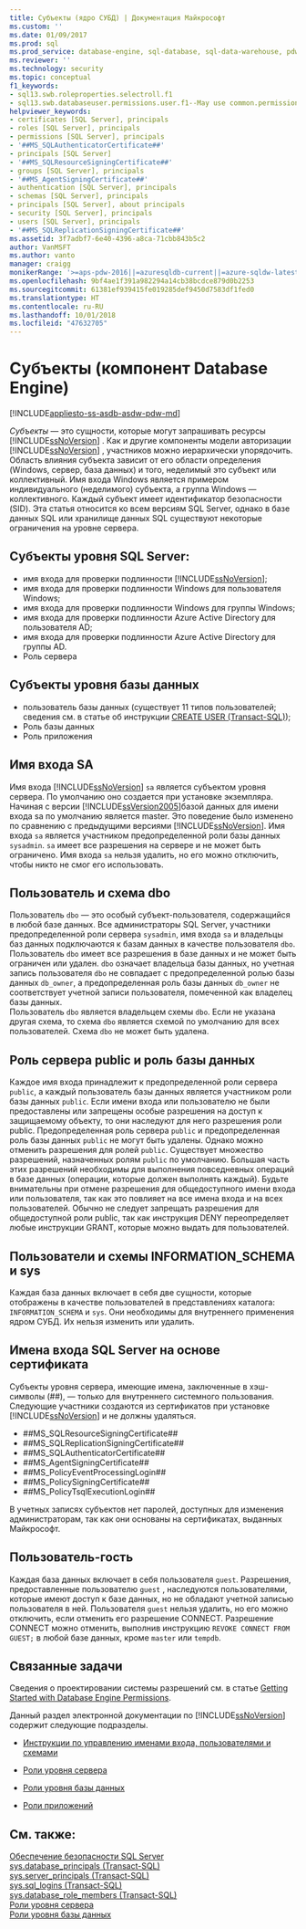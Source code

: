 ```yaml
---
title: Субъекты (ядро СУБД) | Документация Майкрософт
ms.custom: ''
ms.date: 01/09/2017
ms.prod: sql
ms.prod_service: database-engine, sql-database, sql-data-warehouse, pdw
ms.reviewer: ''
ms.technology: security
ms.topic: conceptual
f1_keywords:
- sql13.swb.roleproperties.selectroll.f1
- sql13.swb.databaseuser.permissions.user.f1--May use common.permissions
helpviewer_keywords:
- certificates [SQL Server], principals
- roles [SQL Server], principals
- permissions [SQL Server], principals
- '##MS_SQLAuthenticatorCertificate##'
- principals [SQL Server]
- '##MS_SQLResourceSigningCertificate##'
- groups [SQL Server], principals
- '##MS_AgentSigningCertificate##'
- authentication [SQL Server], principals
- schemas [SQL Server], principals
- principals [SQL Server], about principals
- security [SQL Server], principals
- users [SQL Server], principals
- '##MS_SQLReplicationSigningCertificate##'
ms.assetid: 3f7adbf7-6e40-4396-a8ca-71cbb843b5c2
author: VanMSFT
ms.author: vanto
manager: craigg
monikerRange: '>=aps-pdw-2016||=azuresqldb-current||=azure-sqldw-latest||>=sql-server-2016||=sqlallproducts-allversions||>=sql-server-linux-2017||=azuresqldb-mi-current'
ms.openlocfilehash: 9bf4ae1f391a982294a14cb38bcdce879d0b2253
ms.sourcegitcommit: 61381ef939415fe019285def9450d7583df1fed0
ms.translationtype: HT
ms.contentlocale: ru-RU
ms.lasthandoff: 10/01/2018
ms.locfileid: "47632705"
---
```

# <a name="principals-database-engine"></a>Субъекты (компонент Database Engine)
[!INCLUDE[appliesto-ss-asdb-asdw-pdw-md](../../../includes/appliesto-ss-asdb-asdw-pdw-md.md)]

  *Субъекты* — это сущности, которые могут запрашивать ресурсы [!INCLUDE[ssNoVersion](../../../includes/ssnoversion-md.md)] . Как и другие компоненты модели авторизации [!INCLUDE[ssNoVersion](../../../includes/ssnoversion-md.md)] , участников можно иерархически упорядочить. Область влияния субъекта зависит от его области определения (Windows, сервер, база данных) и того, неделимый это субъект или коллективный. Имя входа Windows является примером индивидуального (неделимого) субъекта, а группа Windows — коллективного. Каждый субъект имеет идентификатор безопасности (SID). Эта статья относится ко всем версиям SQL Server, однако в базе данных SQL или хранилище данных SQL существуют некоторые ограничения на уровне сервера. 
  
## <a name="sql-server-level-principals"></a>Субъекты уровня SQL Server:  
  
- имя входа для проверки подлинности [!INCLUDE[ssNoVersion](../../../includes/ssnoversion-md.md)];   
- имя входа для проверки подлинности Windows для пользователя Windows;  
- имя входа для проверки подлинности Windows для группы Windows;   
- имя входа для проверки подлинности Azure Active Directory для пользователя AD;
- имя входа для проверки подлинности Azure Active Directory для группы AD.
- Роль сервера  
  
## <a name="database-level-principals"></a>Субъекты уровня базы данных
  
- пользователь базы данных (существует 11 типов пользователей; сведения см. в статье об инструкции [CREATE USER (Transact-SQL)](../../../t-sql/statements/create-user-transact-sql.md));
- Роль базы данных
- Роль приложения
  
## <a name="sa-login"></a>Имя входа SA  
 Имя входа [!INCLUDE[ssNoVersion](../../../includes/ssnoversion-md.md)] `sa` является субъектом уровня сервера. По умолчанию оно создается при установке экземпляра. Начиная с версии [!INCLUDE[ssVersion2005](../../../includes/ssversion2005-md.md)]базой данных для имени входа sa по умолчанию является master. Это поведение было изменено по сравнению с предыдущими версиями [!INCLUDE[ssNoVersion](../../../includes/ssnoversion-md.md)]. Имя входа `sa` является участником предопределенной роли базы данных `sysadmin`. `sa` имеет все разрешения на сервере и не может быть ограничено. Имя входа `sa` нельзя удалить, но его можно отключить, чтобы никто не смог его использовать.

## <a name="dbo-user-and-dbo-schema"></a>Пользователь и схема dbo

Пользователь `dbo` — это особый субъект-пользователя, содержащийся в любой базе данных. Все администраторы SQL Server, участники предопределенной роли сервера `sysadmin`, имя входа `sa` и владельцы баз данных подключаются к базам данных в качестве пользователя `dbo`. Пользователь `dbo` имеет все разрешения в базе данных и не может быть ограничен или удален. `dbo` означает владельца базы данных, но учетная запись пользователя `dbo` не совпадает с предопределенной ролью базы данных `db_owner`, а предопределенная роль базы данных `db_owner` не соответствует учетной записи пользователя, помеченной как владелец базы данных.     
Пользователь `dbo` является владельцем схемы `dbo`. Если не указана другая схема, то схема `dbo` является схемой по умолчанию для всех пользователей.  Схема `dbo` не может быть удалена.
  
## <a name="public-server-role-and-database-role"></a>Роль сервера public и роль базы данных  
Каждое имя входа принадлежит к предопределенной роли сервера `public`, а каждый пользователь базы данных является участником роли базы данных `public`. Если имени входа или пользователю не были предоставлены или запрещены особые разрешения на доступ к защищаемому объекту, то они наследуют для него разрешения роли public. Предопределенная роль сервера `public` и предопределенная роль базы данных `public` не могут быть удалены. Однако можно отменить разрешения для ролей `public`. Существует множество разрешений, назначенных ролям `public` по умолчанию. Большая часть этих разрешений необходимы для выполнения повседневных операций в базе данных (операции, которые должен выполнять каждый). Будьте внимательны при отмене разрешения для общедоступного имени входа или пользователя, так как это повлияет на все имена входа и на всех пользователей. Обычно не следует запрещать разрешения для общедоступной роли public, так как инструкция DENY переопределяет любые инструкции GRANT, которые можно выдать для пользователей. 
  
## <a name="informationschema-and-sys-users-and-schemas"></a>Пользователи и схемы INFORMATION_SCHEMA и sys 
 Каждая база данных включает в себя две сущности, которые отображены в качестве пользователей в представлениях каталога: `INFORMATION_SCHEMA` и `sys`. Они необходимы для внутреннего применения ядром СУБД. Их нельзя изменить или удалить.  
  
## <a name="certificate-based-sql-server-logins"></a>Имена входа SQL Server на основе сертификата  
 Субъекты уровня сервера, имеющие имена, заключенные в хэш-символы (##), — только для внутреннего системного пользования. Следующие участники создаются из сертификатов при установке [!INCLUDE[ssNoVersion](../../../includes/ssnoversion-md.md)] и не должны удаляться.  
  
-   \##MS_SQLResourceSigningCertificate##    
-   \##MS_SQLReplicationSigningCertificate##    
-   \##MS_SQLAuthenticatorCertificate##    
-   \##MS_AgentSigningCertificate##   
-   \##MS_PolicyEventProcessingLogin##   
-   \##MS_PolicySigningCertificate##   
-   \##MS_PolicyTsqlExecutionLogin##   
 
 В учетных записях субъектов нет паролей, доступных для изменения администраторам, так как они основаны на сертификатах, выданных Майкрософт.
  
## <a name="the-guest-user"></a>Пользователь-гость  
 Каждая база данных включает в себя пользователя `guest`. Разрешения, предоставленные пользователю `guest` , наследуются пользователями, которые имеют доступ к базе данных, но не обладают учетной записью пользователя в ней. Пользователя `guest` нельзя удалить, но его можно отключить, если отменить его разрешение CONNECT. Разрешение CONNECT можно отменить, выполнив инструкцию `REVOKE CONNECT FROM GUEST;` в любой базе данных, кроме `master` или `tempdb`.  
  
  
## <a name="related-tasks"></a>Связанные задачи  
 Сведения о проектировании системы разрешений см. в статье [Getting Started with Database Engine Permissions](../../../relational-databases/security/authentication-access/getting-started-with-database-engine-permissions.md).  
  
 Данный раздел электронной документации по [!INCLUDE[ssNoVersion](../../../includes/ssnoversion-md.md)] содержит следующие подразделы.  
  
-   [Инструкции по управлению именами входа, пользователями и схемами](../../../relational-databases/security/authentication-access/managing-logins-users-and-schemas-how-to-topics.md)  
  
-   [Роли уровня сервера](../../../relational-databases/security/authentication-access/server-level-roles.md)  
  
-   [Роли уровня базы данных](../../../relational-databases/security/authentication-access/database-level-roles.md)  
  
-   [Роли приложений](../../../relational-databases/security/authentication-access/application-roles.md)  
  
## <a name="see-also"></a>См. также:  
 [Обеспечение безопасности SQL Server](../../../relational-databases/security/securing-sql-server.md)   
 [sys.database_principals (Transact-SQL)](../../../relational-databases/system-catalog-views/sys-database-principals-transact-sql.md)   
 [sys.server_principals (Transact-SQL)](../../../relational-databases/system-catalog-views/sys-server-principals-transact-sql.md)   
 [sys.sql_logins (Transact-SQL)](../../../relational-databases/system-catalog-views/sys-sql-logins-transact-sql.md)   
 [sys.database_role_members (Transact-SQL)](../../../relational-databases/system-catalog-views/sys-database-role-members-transact-sql.md)   
 [Роли уровня сервера](../../../relational-databases/security/authentication-access/server-level-roles.md)   
 [Роли уровня базы данных](../../../relational-databases/security/authentication-access/database-level-roles.md)  
  
  
